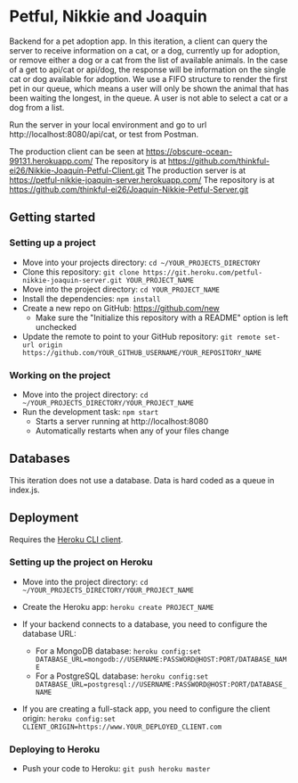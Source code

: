 # Petful, Nikkie and Joaquin

Backend for a pet adoption app. In this iteration, a client can query the server to receive information on a cat, or a dog, currently up for adoption, or remove either a dog or a cat from the list of available animals. In the case of a get to api/cat or api/dog,  the response will be information on the single cat or dog available for adoption. We use a FIFO structure to render the first pet in our queue, which means a user will only be shown the animal that has been waiting the longest, in the queue. A user is not able to select a cat or a dog from a list.

Run the server in your local environment and go to url http://localhost:8080/api/cat, or test from Postman.

The production client can be seen at https://obscure-ocean-99131.herokuapp.com/
The repository is at https://github.com/thinkful-ei26/Nikkie-Joaquin-Petful-Client.git
The production server is at https://petful-nikkie-joaquin-server.herokuapp.com/
The repository is at https://github.com/thinkful-ei26/Joaquin-Nikkie-Petful-Server.git
## Getting started

### Setting up a project

* Move into your projects directory: `cd ~/YOUR_PROJECTS_DIRECTORY`
* Clone this repository: `git clone https://git.heroku.com/petful-nikkie-joaquin-server.git YOUR_PROJECT_NAME`
* Move into the project directory: `cd YOUR_PROJECT_NAME`
* Install the dependencies: `npm install`
* Create a new repo on GitHub: https://github.com/new
    * Make sure the "Initialize this repository with a README" option is left unchecked
* Update the remote to point to your GitHub repository: `git remote set-url origin https://github.com/YOUR_GITHUB_USERNAME/YOUR_REPOSITORY_NAME`

### Working on the project

* Move into the project directory: `cd ~/YOUR_PROJECTS_DIRECTORY/YOUR_PROJECT_NAME`
* Run the development task: `npm start`
    * Starts a server running at http://localhost:8080
    * Automatically restarts when any of your files change

## Databases

This iteration does not use a database. Data is hard coded as a queue in index.js.

## Deployment

Requires the [Heroku CLI client](https://devcenter.heroku.com/articles/heroku-command-line).

### Setting up the project on Heroku

* Move into the project directory: `cd ~/YOUR_PROJECTS_DIRECTORY/YOUR_PROJECT_NAME`
* Create the Heroku app: `heroku create PROJECT_NAME`

* If your backend connects to a database, you need to configure the database URL:
    * For a MongoDB database: `heroku config:set DATABASE_URL=mongodb://USERNAME:PASSWORD@HOST:PORT/DATABASE_NAME`
    * For a PostgreSQL database: `heroku config:set DATABASE_URL=postgresql://USERNAME:PASSWORD@HOST:PORT/DATABASE_NAME`

* If you are creating a full-stack app, you need to configure the client origin: `heroku config:set CLIENT_ORIGIN=https://www.YOUR_DEPLOYED_CLIENT.com`

### Deploying to Heroku

* Push your code to Heroku: `git push heroku master`
